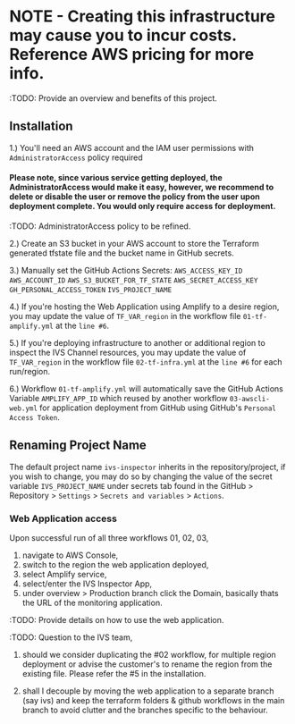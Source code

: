 # NOTE - Creating this infrastructure may cause you to incur costs. Reference AWS pricing for more info.

:TODO: Provide an overview and benefits of this project.

## Installation

1.) You'll need an AWS account and the IAM user permissions with `AdministratorAccess` policy required

#### Please note, since various service getting deployed, the AdministratorAccess would make it easy, however, we recommend to delete or disable the user or remove the policy from the user upon deployment complete. You would only require access for deployment.

:TODO: AdministratorAccess policy to be refined.

2.) Create an S3 bucket in your AWS account to store the Terraform generated tfstate file and the bucket name in GitHub secrets.

3.) Manually set the GitHub Actions Secrets:
`AWS_ACCESS_KEY_ID`
`AWS_ACCOUNT_ID`
`AWS_S3_BUCKET_FOR_TF_STATE`
`AWS_SECRET_ACCESS_KEY`
`GH_PERSONAL_ACCESS_TOKEN`
`IVS_PROJECT_NAME`

4.) If you're hosting the Web Application using Amplify to a desire region, you may update the value of `TF_VAR_region` in the workflow file `01-tf-amplify.yml` at the `line #6`.

5.) If you're deploying infrastructure to another or additional region to inspect the IVS Channel resources, you may update the value of `TF_VAR_region` in the workflow file `02-tf-infra.yml` at the `line #6` for each run/region.

6.) Workflow `01-tf-amplify.yml` will automatically save the GitHub Actions Variable `AMPLIFY_APP_ID` which reused by another workflow `03-awscli-web.yml` for application deployment from GitHub using GitHub's `Personal Access Token`.

## Renaming Project Name

The default project name `ivs-inspector` inherits in the repository/project, if you wish to change, you may do so by changing the value of the secret variable `IVS_PROJECT_NAME` under secrets tab found in the GitHub > Repository > `Settings` > `Secrets and variables` > `Actions`.

### Web Application access

Upon successful run of all three workflows 01, 02, 03,

1. navigate to AWS Console,
2. switch to the region the web application deployed,
3. select Amplify service,
4. select/enter the IVS Inspector App,
5. under overview > Production branch click the Domain, basically thats the URL of the monitoring application.

:TODO: Provide details on how to use the web application.

:TODO: Question to the IVS team,

1. should we consider duplicating the #02 workflow, for multiple region deployment or advise the customer's to rename the region from the existing file. Please refer the #5 in the installation.

2. shall I decouple by moving the web application to a separate branch (say ivs) and keep the terraform folders & github workflows in the main branch to avoid clutter and the branches specific to the behaviour.
